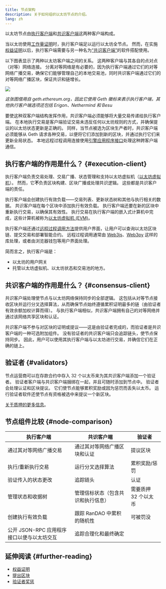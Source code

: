 ```yaml
---
title: 节点架构
description: 关于如何组织以太坊节点的介绍。
lang: zh
---
```


以太坊节点由[执行客户端](/developers/docs/nodes-and-clients/#execution-clients)和[共识客户端](/developers/docs/nodes-and-clients/#consensus-clients)这两种客户端构成。

当以太坊使用[工作量证明](/developers/docs/consensus-mechanisms/pow/)时，执行客户端足以运行以太坊全节点。 然而，在实施[权益证明](/developers/docs/consensus-mechanisms/pow/)以后，执行客户端需要与另一种名为[“共识客户端”](/developers/docs/nodes-and-clients/#consensus-clients)的软件搭配使用。

以下图表显示了两种以太坊客户端之间的关系。 这两种客户端与其各自的点对点（对等）网络连接。 分离对等网络是有必要的，因为执行客户端通过它们的对等网络广播交易，确保它们能够管理自己的本地交易池，同时共识客户端通过它们的对等网络广播区块，保证共识和链增长。

![](node-architecture-text-background.png)

_这张图借用自 geth.ethereum.org，因此它使用 Geth 徽标来表示执行客户端，其他执行客户端选项还包括 Erigon、Nethermind 和 Besu_

要使这种双客户端结构发挥作用，共识客户端必须能够将大量交易传递给执行客户端。 在本地执行交易是客户端验证交易未违反任何以太坊规则的方式，并确保提议的以太坊状态更新是正确的。 同样，当节点被选为区块生产者时，共识客户端必须能够从 Geth 请求各种交易，以便将它们添加到新的区块，并通过执行它们来更新全局状态。 本地远程过程调用连接使用[引擎应用程序接口](https://github.com/ethereum/execution-apis/blob/main/src/engine/common.md)处理这种跨客户端通信。

## 执行客户端的作用是什么？ {#execution-client}

执行客户端负责交易处理、交易广播、状态管理和支持以太坊虚拟机（[以太坊虚拟机](/developers/docs/evm/)）。 然而，它**不**负责区块构建、区块广播或处理共识逻辑。 这些都是共识客户端的责任。

执行客户端会创建执行有效负载——交易列表、更新状态树和其他与执行相关的数据。 共识客户端在每个区块中添加执行有效负载。 执行客户端还要在新的区块中重新执行交易，以确保其有效性。 执行交易在执行客户端的嵌入式计算机中完成，这些计算机被称为[以太坊虚拟机 (EVM)](/developers/docs/evm)。

执行客户端还通过[远程过程调用方法](/developers/docs/apis/json-rpc)提供用户界面，让用户可以查询以太坊区块链、提交交易和部署智能合约。 远程过程调用通常由 [Web3js](https://docs.web3js.org/)、[Web3py](https://web3py.readthedocs.io/en/v5/) 这样的库处理，或者由浏览器钱包等用户界面处理。

简而言之，执行客户端是：

- 以太坊的用户网关
- 托管以太坊虚拟机、以太坊状态和交易池的地方。

## 共识客户端的作用是什么？ {#consensus-client}

共识客户端处理使节点与以太坊网络保持同步的全部逻辑。 这包括从对等节点接收区块并运行分叉选择算法，从而确保节点始终遵循累积证明最多的链（由验证者有效余额加权计算而得）。 与执行客户端相似，共识客户端拥有自己的对等网络并通过该网络共享区块和认证。

共识客户端不参与对区块的证明或提议——这是由验证者完成的，而验证者是共识客户端的一种可选附加组件。 没有验证者的共识客户端只会追踪链头，使节点保持同步。 因此，用户可以使用其执行客户端与以太坊进行交易，并确信它们在正确的链上。

## 验证者 {#validators}

节点运营商可以在存款合约中存入 32 个以太币来为其共识客户端添加一个验证者。 验证者客户端与共识客户端捆绑在一起，并且可随时添加到节点中。 验证者会处理认证和区块提议。 它们使节点能够累积奖励或因为惩罚而丢失以太币。 运行验证者软件还使节点有资格被选中来提议一个新区块。

[关于质押的更多信息](/staking/)。

## 节点组件比较 {#node-comparison}

| 执行客户端                      | 共识客户端             | 验证者          |
| -------------------------- | ----------------- | ------------ |
| 通过其对等网络广播交易                | 通过其对等网络广播区块和认证    | 提议区块         |
| 执行/重新执行交易                  | 运行分叉选择算法          | 累积奖励/惩罚      |
| 验证传入的状态更改                  | 追踪链头              | 认证           |
| 管理状态和收据树                   | 管理信标状态（包含共识和执行信息） | 需要质押 32 个以太币 |
| 创建执行有效负载                   | 跟踪 RanDAO 中累积的随机性 | 可被罚没         |
| 公开 JSON-RPC 应用程序接口以便与以太坊交互 | 追踪合理化和最终确定        |              |

## 延伸阅读 {#further-reading}

- [权益证明](/developers/docs/consensus-mechanisms/pos)
- [提出区块](/developers/docs/consensus-mechanisms/pos/block-proposal)
- [验证者奖惩](/developers/docs/consensus-mechanisms/pos/rewards-and-penalties)
